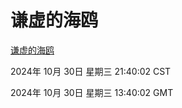 # 谦虚的海鸥
[谦虚的海鸥](http://219.139.197.74:56308/qxdho/course/base/hotlink/index.php)

2024年 10月 30日 星期三 21:40:02 CST

2024年 10月 30日 星期三 13:40:02 GMT
